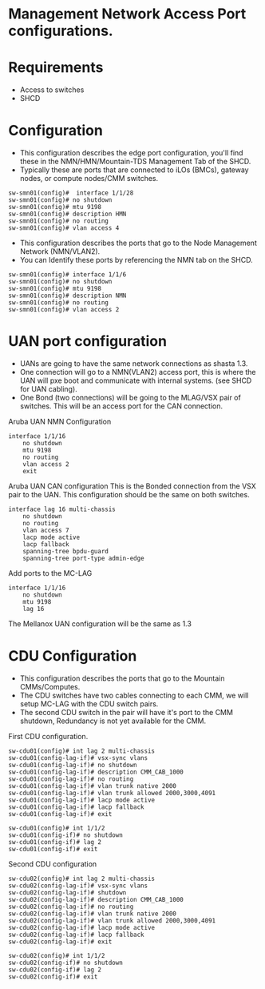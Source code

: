 # Management Network Access Port configurations.

# Requirements
- Access to switches
- SHCD

# Configuration

- This configuration describes the edge port configuration, you'll find these in the NMN/HMN/Mountain-TDS Management Tab of the SHCD.
- Typically these are ports that are connected to iLOs (BMCs), gateway nodes, or compute nodes/CMM switches.

```
sw-smn01(config)#  interface 1/1/28
sw-smn01(config)# no shutdown 
sw-smn01(config)# mtu 9198
sw-smn01(config)# description HMN
sw-smn01(config)# no routing
sw-smn01(config)# vlan access 4
```

- This configuration describes the ports that go to the Node Management Network (NMN/VLAN2).
- You can Identify these ports by referencing the NMN tab on the SHCD.

```
sw-smn01(config)# interface 1/1/6
sw-smn01(config)# no shutdown 
sw-smn01(config)# mtu 9198
sw-smn01(config)# description NMN
sw-smn01(config)# no routing
sw-smn01(config)# vlan access 2
```

# UAN port configuration
- UANs are going to have the same network connections as shasta 1.3.
- One connection will go to a NMN(VLAN2) access port, this is where the UAN will pxe boot and communicate with internal systems. (see SHCD for UAN cabling).
- One Bond (two connections) will be going to the MLAG/VSX pair of switches. This will be an access port for the CAN connection.

Aruba UAN NMN Configuration
```
interface 1/1/16
    no shutdown
    mtu 9198
    no routing
    vlan access 2
    exit
```
Aruba  UAN CAN configuration
This is the Bonded connection from the VSX pair to the UAN.
This configuration should be the same on both switches.
```
interface lag 16 multi-chassis
    no shutdown
    no routing
    vlan access 7
    lacp mode active
    lacp fallback
    spanning-tree bpdu-guard
    spanning-tree port-type admin-edge
```
Add ports to the MC-LAG
```
interface 1/1/16
    no shutdown
    mtu 9198
    lag 16
```
The Mellanox UAN configuration will be the same as 1.3

# CDU Configuration

- This configuration describes the ports that go to the Mountain CMMs/Computes.
- The CDU switches have two cables connecting to each CMM, we will setup MC-LAG with the CDU switch pairs.
- The second CDU switch in the pair will have it's port to the CMM shutdown, Redundancy is not yet available for the CMM.

First CDU configuration.
```
sw-cdu01(config)# int lag 2 multi-chassis
sw-cdu01(config-lag-if)# vsx-sync vlans
sw-cdu01(config-lag-if)# no shutdown
sw-cdu01(config-lag-if)# description CMM_CAB_1000
sw-cdu01(config-lag-if)# no routing
sw-cdu01(config-lag-if)# vlan trunk native 2000
sw-cdu01(config-lag-if)# vlan trunk allowed 2000,3000,4091
sw-cdu01(config-lag-if)# lacp mode active
sw-cdu01(config-lag-if)# lacp fallback
sw-cdu01(config-lag-if)# exit

sw-cdu01(config)# int 1/1/2
sw-cdu01(config-if)# no shutdown
sw-cdu01(config-if)# lag 2
sw-cdu01(config-if)# exit
```

Second CDU configuration
```
sw-cdu02(config)# int lag 2 multi-chassis
sw-cdu02(config-lag-if)# vsx-sync vlans
sw-cdu02(config-lag-if)# shutdown
sw-cdu02(config-lag-if)# description CMM_CAB_1000
sw-cdu02(config-lag-if)# no routing
sw-cdu02(config-lag-if)# vlan trunk native 2000
sw-cdu02(config-lag-if)# vlan trunk allowed 2000,3000,4091
sw-cdu02(config-lag-if)# lacp mode active
sw-cdu02(config-lag-if)# lacp fallback
sw-cdu02(config-lag-if)# exit

sw-cdu02(config)# int 1/1/2
sw-cdu02(config-if)# no shutdown
sw-cdu02(config-if)# lag 2
sw-cdu02(config-if)# exit
```